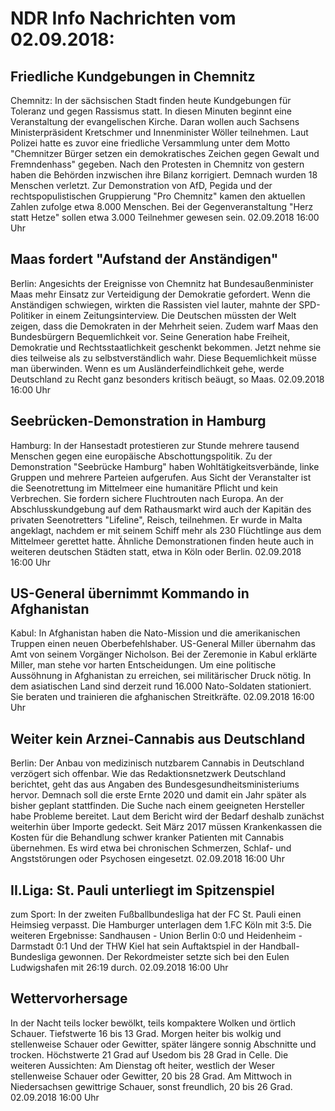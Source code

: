 # NDR Info Nachrichten vom 02.09.2018:


## Friedliche Kundgebungen in Chemnitz
Chemnitz: In der sächsischen Stadt finden heute Kundgebungen für Toleranz und gegen Rassismus statt. In diesen Minuten beginnt eine Veranstaltung der evangelischen Kirche. Daran wollen auch Sachsens Ministerpräsident Kretschmer und Innenminister Wöller teilnehmen. Laut Polizei hatte es zuvor eine friedliche Versammlung unter dem Motto "Chemnitzer Bürger setzen ein demokratisches Zeichen gegen Gewalt und Fremndenhass" gegeben. Nach den Protesten in Chemnitz von gestern haben die Behörden inzwischen ihre Bilanz korrigiert. Demnach wurden 18 Menschen verletzt. Zur Demonstration von AfD, Pegida und der rechtspopulistischen Gruppierung "Pro Chemnitz" kamen den aktuellen Zahlen zufolge etwa 8.000 Menschen. Bei der Gegenveranstaltung "Herz statt Hetze" sollen etwa 3.000 Teilnehmer gewesen sein. 02.09.2018 16:00 Uhr 

## Maas fordert "Aufstand der Anständigen"
Berlin: Angesichts der Ereignisse von Chemnitz hat Bundesaußenminister Maas mehr Einsatz zur Verteidigung der Demokratie gefordert. Wenn die Anständigen schwiegen, wirkten die Rassisten viel lauter, mahnte der SPD-Politiker in einem Zeitungsinterview. Die Deutschen müssten der Welt zeigen, dass die Demokraten in der Mehrheit seien. Zudem warf Maas den Bundesbürgern Bequemlichkeit vor. Seine Generation habe Freiheit, Demokratie und Rechtsstaatlichkeit geschenkt bekommen. Jetzt nehme sie dies teilweise als zu selbstverständlich wahr. Diese Bequemlichkeit müsse man überwinden. Wenn es um Ausländerfeindlichkeit gehe, werde Deutschland zu Recht ganz besonders kritisch beäugt, so Maas. 02.09.2018 16:00 Uhr 

## Seebrücken-Demonstration in Hamburg
Hamburg: In der Hansestadt protestieren zur Stunde mehrere tausend Menschen gegen eine europäische Abschottungspolitik. Zu der Demonstration "Seebrücke Hamburg" haben Wohltätigkeitsverbände, linke Gruppen und mehrere Parteien aufgerufen. Aus Sicht der Veranstalter ist die Seenotrettung im Mittelmeer eine humanitäre Pflicht und kein Verbrechen. Sie fordern sichere Fluchtrouten nach Europa. An der Abschlusskundgebung auf dem Rathausmarkt wird auch der Kapitän des privaten Seenotretters "Lifeline", Reisch, teilnehmen. Er wurde in Malta angeklagt, nachdem er mit seinem Schiff mehr als 230 Flüchtlinge aus dem Mittelmeer gerettet hatte. Ähnliche Demonstrationen finden heute auch in weiteren deutschen Städten statt, etwa in Köln oder Berlin. 02.09.2018 16:00 Uhr 

## US-General übernimmt Kommando in Afghanistan
Kabul: In Afghanistan haben die Nato-Mission und die amerikanischen Truppen einen neuen Oberbefehlshaber. US-General Miller übernahm das Amt von seinem Vorgänger Nicholson. Bei der Zeremonie in Kabul erklärte Miller, man stehe vor harten Entscheidungen. Um eine politische Aussöhnung in Afghanistan zu erreichen, sei militärischer Druck nötig. In dem asiatischen Land sind derzeit rund 16.000 Nato-Soldaten stationiert. Sie beraten und trainieren die afghanischen Streitkräfte. 02.09.2018 16:00 Uhr 

## Weiter kein Arznei-Cannabis aus Deutschland
Berlin: Der Anbau von medizinisch nutzbarem Cannabis in Deutschland verzögert sich offenbar. Wie das Redaktionsnetzwerk Deutschland berichtet, geht das aus Angaben des Bundesgesundheitsministeriums hervor. Demnach soll die erste Ernte 2020 und damit ein Jahr später als bisher geplant stattfinden. Die Suche nach einem geeigneten Hersteller habe Probleme bereitet. Laut dem Bericht wird der Bedarf deshalb zunächst weiterhin über Importe gedeckt. Seit März 2017 müssen Krankenkassen die Kosten für die Behandlung schwer kranker Patienten mit Cannabis übernehmen. Es wird etwa bei chronischen Schmerzen, Schlaf- und Angststörungen oder Psychosen eingesetzt. 02.09.2018 16:00 Uhr 

## II.Liga: St. Pauli unterliegt im Spitzenspiel
zum Sport: In der zweiten Fußballbundesliga hat der FC St. Pauli einen Heimsieg verpasst. Die Hamburger unterlagen dem 1.FC Köln mit 3:5. Die weiteren Ergebnisse: Sandhausen - Union Berlin 0:0
und Heidenheim - Darmstadt       0:1
Und der THW Kiel hat sein Auftaktspiel in der Handball-Bundesliga gewonnen. Der Rekordmeister setzte sich bei den Eulen Ludwigshafen mit 26:19 durch. 02.09.2018 16:00 Uhr 

## Wettervorhersage
In der Nacht teils locker bewölkt, teils kompaktere Wolken und örtlich Schauer. Tiefstwerte 16 bis 13 Grad. Morgen heiter bis wolkig und stellenweise Schauer oder Gewitter, später längere sonnig Abschnitte und trocken. Höchstwerte 21 Grad auf Usedom bis 28 Grad in Celle. Die weiteren Aussichten:
Am Dienstag oft heiter, westlich der Weser stellenweise Schauer oder Gewitter, 20 bis 28 Grad. Am Mittwoch in Niedersachsen gewittrige Schauer, sonst freundlich, 20 bis 26 Grad. 02.09.2018 16:00 Uhr 
